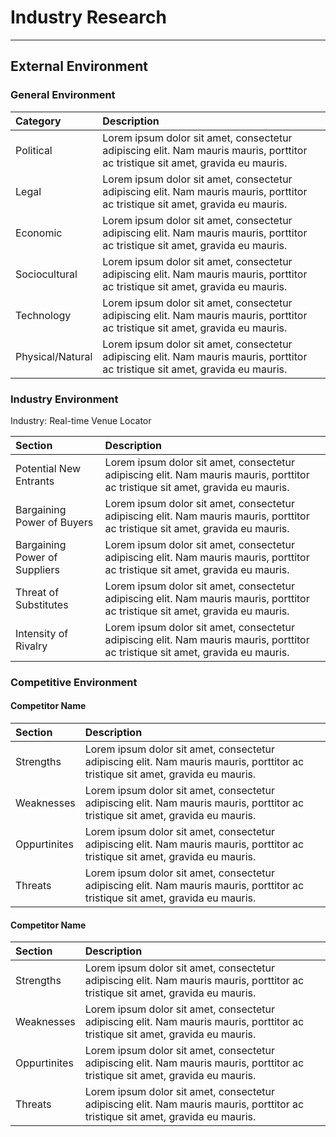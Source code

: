 # Industry Research

--------------------------------------------------------------------------------

## External Environment

### General Environment

Category         | Description
:--------------- | :------------------------------------------------------------------------------------------------------------------------------
Political        | Lorem ipsum dolor sit amet, consectetur adipiscing elit. Nam mauris mauris, porttitor ac tristique sit amet, gravida eu mauris.
Legal            | Lorem ipsum dolor sit amet, consectetur adipiscing elit. Nam mauris mauris, porttitor ac tristique sit amet, gravida eu mauris.
Economic         | Lorem ipsum dolor sit amet, consectetur adipiscing elit. Nam mauris mauris, porttitor ac tristique sit amet, gravida eu mauris.
Sociocultural    | Lorem ipsum dolor sit amet, consectetur adipiscing elit. Nam mauris mauris, porttitor ac tristique sit amet, gravida eu mauris.
Technology       | Lorem ipsum dolor sit amet, consectetur adipiscing elit. Nam mauris mauris, porttitor ac tristique sit amet, gravida eu mauris.
Physical/Natural | Lorem ipsum dolor sit amet, consectetur adipiscing elit. Nam mauris mauris, porttitor ac tristique sit amet, gravida eu mauris.

### Industry Environment

Industry: Real-time Venue Locator

Section                       | Description
:---------------------------- | :------------------------------------------------------------------------------------------------------------------------------
Potential New Entrants        | Lorem ipsum dolor sit amet, consectetur adipiscing elit. Nam mauris mauris, porttitor ac tristique sit amet, gravida eu mauris.
Bargaining Power of Buyers    | Lorem ipsum dolor sit amet, consectetur adipiscing elit. Nam mauris mauris, porttitor ac tristique sit amet, gravida eu mauris.
Bargaining Power of Suppliers | Lorem ipsum dolor sit amet, consectetur adipiscing elit. Nam mauris mauris, porttitor ac tristique sit amet, gravida eu mauris.
Threat of Substitutes         | Lorem ipsum dolor sit amet, consectetur adipiscing elit. Nam mauris mauris, porttitor ac tristique sit amet, gravida eu mauris.
Intensity of Rivalry          | Lorem ipsum dolor sit amet, consectetur adipiscing elit. Nam mauris mauris, porttitor ac tristique sit amet, gravida eu mauris.

### Competitive Environment

#### Competitor Name

Section      | Description
:----------- | :------------------------------------------------------------------------------------------------------------------------------
Strengths    | Lorem ipsum dolor sit amet, consectetur adipiscing elit. Nam mauris mauris, porttitor ac tristique sit amet, gravida eu mauris.
Weaknesses   | Lorem ipsum dolor sit amet, consectetur adipiscing elit. Nam mauris mauris, porttitor ac tristique sit amet, gravida eu mauris.
Oppurtinites | Lorem ipsum dolor sit amet, consectetur adipiscing elit. Nam mauris mauris, porttitor ac tristique sit amet, gravida eu mauris.
Threats      | Lorem ipsum dolor sit amet, consectetur adipiscing elit. Nam mauris mauris, porttitor ac tristique sit amet, gravida eu mauris.

#### Competitor Name

Section      | Description
:----------- | :------------------------------------------------------------------------------------------------------------------------------
Strengths    | Lorem ipsum dolor sit amet, consectetur adipiscing elit. Nam mauris mauris, porttitor ac tristique sit amet, gravida eu mauris.
Weaknesses   | Lorem ipsum dolor sit amet, consectetur adipiscing elit. Nam mauris mauris, porttitor ac tristique sit amet, gravida eu mauris.
Oppurtinites | Lorem ipsum dolor sit amet, consectetur adipiscing elit. Nam mauris mauris, porttitor ac tristique sit amet, gravida eu mauris.
Threats      | Lorem ipsum dolor sit amet, consectetur adipiscing elit. Nam mauris mauris, porttitor ac tristique sit amet, gravida eu mauris.
